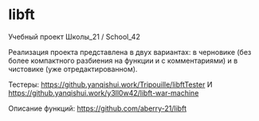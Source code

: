 # libft

Учебный проект Школы_21 / School_42

Реализация проекта представлена в двух вариантах: в черновике (без более компактного разбиения на функции и с комментариями) и в чистовике (уже отредактированном).

Тестеры:
https://github.yanqishui.work/Tripouille/libftTester И https://github.yanqishui.work/y3ll0w42/libft-war-machine

Описание функций: 
https://github.com/aberry-21/libft
